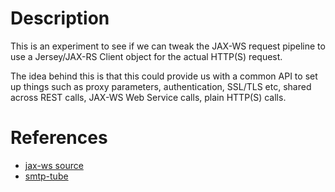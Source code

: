 Description
=============
This is an experiment to see if we can tweak the JAX-WS request pipeline to use a
Jersey/JAX-RS Client object for the actual HTTP(S) request.

The idea behind this is that this could provide us with a common API to set up things such as
proxy parameters, authentication, SSL/TLS etc, shared across REST calls, JAX-WS Web Service
calls, plain HTTP(S) calls.

References
==========

- [jax-ws source][]
- [smtp-tube][]

[jax-ws source]: https://jax-ws.java.net/nonav/jax-ws-20-fcs/arch/index.html?com/sun/xml/ws/api/pipe/TransportPipeFactory.html
[smtp-tube]: https://jax-ws-commons.java.net/smtp/